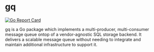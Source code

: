 # gq

[![Go Report Card](https://goreportcard.com/badge/github.com/mattbonnell/gq)](https://goreportcard.com/report/github.com/mattbonnell/gq)

gq is a Go package which implements a multi-producer, multi-consumer message queue ontop of a vendor-agnostic SQL storage backend.
It delivers a scalable message queue without needing to integrate and maintain additional infrastructure to support it.
